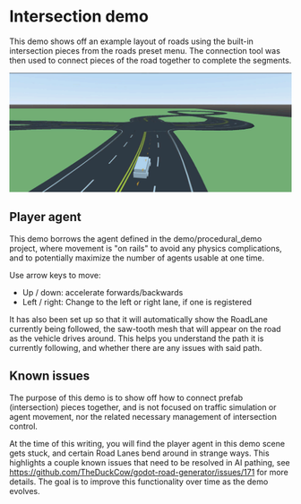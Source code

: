 # Intersection demo

This demo shows off an example layout of roads using the built-in intersection pieces from the roads preset menu. The connection tool was then used to connect pieces of the road together to complete the segments.

![live gif demo](intersections-demo.gif)


## Player agent

This demo borrows the agent defined in the demo/procedural_demo project, where movement is "on rails" to avoid any physics complications, and to potentially maximize the number of agents usable at one time.

Use arrow keys to move:
- Up / down: accelerate forwards/backwards
- Left / right: Change to the left or right lane, if one is registered

It has also been set up so that it will automatically show the RoadLane currently being followed, the saw-tooth mesh that will appear on the road as the vehicle drives around. This helps you understand the path it is currently following, and whether there are any issues with said path.

## Known issues

The purpose of this demo is to show off how to connect prefab (intersection) pieces together, and is not focused on traffic simulation or agent movement, nor the related necessary management of intersection control. 

At the time of this writing, you will find the player agent in this demo scene gets stuck, and certain Road Lanes bend around in strange ways. This highlights a couple known issues that need to be resolved in AI pathing, see https://github.com/TheDuckCow/godot-road-generator/issues/171 for more details. The goal is to improve this functionality over time as the demo evolves.